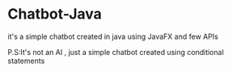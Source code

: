 # Chatbot-Java

it's a simple chatbot created in java using JavaFX and few APIs

P.S:It's not an AI , just a simple chatbot created using conditional statements
